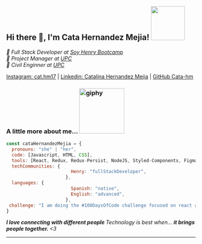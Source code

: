   ## Hi there 👋, I'm Cata Hernandez Mejia! <img src="https://user-images.githubusercontent.com/110860662/230705107-d5735a21-7581-455c-a111-43759ed56256.gif" width=90>
  
</h2>
<p>
  <em>📖 Full Stack Developer at 
      <a href="https://www.soyhenry.com/">
      Soy Henry Bootcamp
      </a>
    </br>📖 Project Manager at
      <a href="https://www.unipiloto.edu.co/">
      UPC
      </a>
    </br>📖 Civil Enginner at 
      <a href="https://www.unipiloto.edu.co/">
      UPC
      </a>
  </em>
</p>

[Instagram: cat.hm17](https://www.instagram.com/cat.hm17) |
[Linkedin: Catalina Hernandez Mejia](https://www.linkedin.com/in/catalina-hernandez-mejia/) |
[GitHub Cata-hm](https://github.com/Cata-hm)


### A little more about me... <img src="https://user-images.githubusercontent.com/110860662/230705821-6712387e-dfd8-4206-9487-87c452248bd1.gif" alt="giphy" width="120">

```javascript
const cataHernandezMejia = {
  pronouns: "she" | "her",
  code: [Javascript, HTML, CSS],
  tools: [React, Redux, Redux-Persist, NodeJS, Styled-Components, Figma, MaterialUI],
  techCommunities: {
                        Henry: "fullStackDeveloper",
                      },
  languages: {
                        Spanish: "native",
                        English: "advanced",
                      },
 challenge: "I am doing the #100DaysOfCode challenge focused on react and typescript"
}
```

<em>
  <b>
  I love connecting with different people
  </b> 
  Technology is best when...
  <b>
  it brings people together.
  </b> 
  <3
 </em>

---
